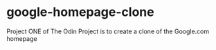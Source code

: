 # google-homepage-clone
Project ONE of The Odin Project is to create a clone of the Google.com homepage